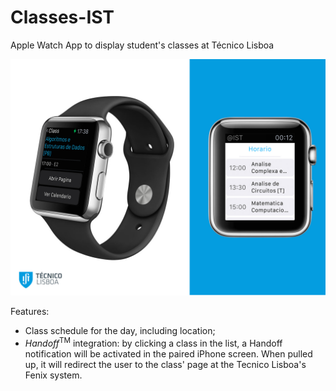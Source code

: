 # Classes-IST
Apple Watch App to display student's classes at Técnico Lisboa

<img src="1.jpg" alt="Screenshot">

Features:
<ul>
<li>Class schedule for the day, including location;</li>
<li><i>Handoff</i><sup>TM</sup> integration: by clicking a class in the list, a Handoff notification will be activated in the paired iPhone screen. When pulled up, it will redirect the user to the class' page at the Tecnico Lisboa's Fenix system.</li>
</ul>
